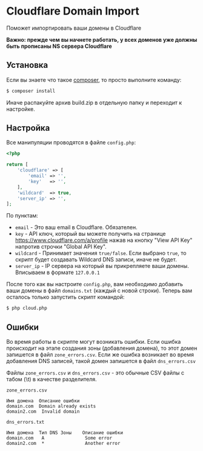 Cloudflare Domain Import
=
Поможет импортировать ваши домены в Cloudflare

**Важно: прежде чем вы начнете работать, у всех доменов уже должны быть прописаны NS сервера Cloudflare**

Установка
--
Если вы знаете что такое [composer](http://getcomposer.org), то просто выполните команду:
```bash
$ composer install
```
Иначе распакуйте архив build.zip в отдельную папку и переходит к настройке.

Настройка
--
Все манипуляции проводятся в файле `config.php`:
```php
<?php

return [
    'cloudflare' => [
        'email' => '',
        'key'   => '',
    ],
    'wildcard'  => true,
    'server_ip' => '',
];
```

По пунктам:
- `email` - Это ваш email в Cloudflare. Обязателен.
- `key` - API ключ, который вы можете получить на странице https://www.cloudflare.com/a/profile нажав на кнопку "View API Key" напротив строчки "Global API Key".
- `wildcard` - Принимает значения `true/false`. Если выбрано `true`, то скрипт будет создавать Wildcard DNS записи, иначе не будет.
- `server_ip` - IP сервера на который вы прикрепляете ваши домены. Вписываем в формате `127.0.0.1`

После того как вы настроите `config.php`, вам необходимо добавить ваши домены в файл `domains.txt` (каждый с новой строки).
Теперь вам осталось только запустить скрипт командой:
```bash
$ php cloud.php
```

Ошибки
--
Во время работы в скрипте могут возникать ошибки.
Если ошибка происходит на этапе создания зоны (добавления домена), то этот домен запишется в файл `zone_errors.csv`.
Если же ошибка возникает во время добавления DNS записей, такой домен запишется в файл `dns_errors.csv`

Файлы `zone_errors.csv` и `dns_errors.csv` - это обычные CSV файлы с табом (\t) в качестве разделителя. 

`zone_errors.csv`
```csv
Имя домена  Описание ошибки
domain.com  Domain already exists
domain2.com  Invalid domain
```

`dns_errors.txt`
```csv
Имя домена  Тип DNS Зоны    Описание ошибки
domain.com   A               Some error
domain2.com  *               Another error
```